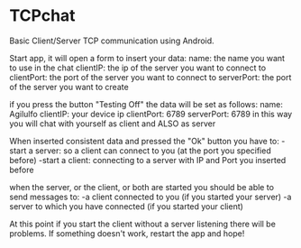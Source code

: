 # TCPchat
Basic Client/Server TCP communication using Android.

Start app,
it will open a form to insert your data:
  name: the name you want to use in the chat
  clientIP: the ip of the server you want to connect to
  clientPort: the port of the server you want to connect to
  serverPort: the port of the server you want to create

if you press the button "Testing Off" the data will be set as follows:
  name: Agilulfo
  clientIP: your device ip
  clientPort: 6789
  serverPort: 6789
in this way you will chat with yourself as client and ALSO as server


When inserted consistent data and pressed the "Ok" button you have to:
-start a server: so a client can connect to you (at the port you specified before)
-start a client: connecting to a server with IP and Port you inserted before

when the server, or the client, or both are started you should be able to send messages to:
-a client connected to you (if you started your server)
-a server to which you have connected (if you started your client)

At this point if you start the client without a server listening there will be problems.
If something doesn't work, restart the app and hope!
